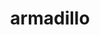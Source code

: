 ---
title: "armadillo"
layout: cache
categories: [package, develop]
meta: {"versions": ["12.4.0"], "compilers": ["gcc@=12.1.0"], "oss": ["ubuntu22.04"], "platforms": ["linux"], "targets": ["x86_64_v3"], "stacks": ["root", "tutorial"], "num_specs": 15, "num_specs_by_stack": {"tutorial": 15, "root": 15}}
spec_details: [{"hash": "iulcfepx2lcrggtrzedktpwe3c5yr2il", "compiler": "gcc@=12.1.0", "versions": ["12.4.0"], "os": "ubuntu22.04", "platform": "linux", "target": "x86_64_v3", "variants": ["build_system=cmake", "build_type=Release", "generator=make", "~hdf5", "~ipo", "patches=59207b1"], "stacks": ["tutorial", "root"], "size": "-", "tarball": "https://binaries.spack.io/develop/build_cache/linux-ubuntu22.04-x86_64_v3/gcc-12.1.0/armadillo-12.4.0/linux-ubuntu22.04-x86_64_v3-gcc-12.1.0-armadillo-12.4.0-iulcfepx2lcrggtrzedktpwe3c5yr2il.spack"}, {"hash": "j6fotzmxd2qpofjucl7hppv2nrhbysj6", "compiler": "gcc@=12.1.0", "versions": ["12.4.0"], "os": "ubuntu22.04", "platform": "linux", "target": "x86_64_v3", "variants": ["build_system=cmake", "build_type=Release", "generator=make", "~hdf5", "~ipo", "patches=59207b1"], "stacks": ["tutorial", "root"], "size": "-", "tarball": "https://binaries.spack.io/develop/build_cache/linux-ubuntu22.04-x86_64_v3/gcc-12.1.0/armadillo-12.4.0/linux-ubuntu22.04-x86_64_v3-gcc-12.1.0-armadillo-12.4.0-j6fotzmxd2qpofjucl7hppv2nrhbysj6.spack"}, {"hash": "o2lohq4pmf4penvkd465cflsh6vwjk4u", "compiler": "gcc@=12.1.0", "versions": ["12.4.0"], "os": "ubuntu22.04", "platform": "linux", "target": "x86_64_v3", "variants": ["build_system=cmake", "build_type=Release", "generator=make", "~hdf5", "~ipo", "patches=59207b1"], "stacks": ["tutorial", "root"], "size": "-", "tarball": "https://binaries.spack.io/develop/build_cache/linux-ubuntu22.04-x86_64_v3/gcc-12.1.0/armadillo-12.4.0/linux-ubuntu22.04-x86_64_v3-gcc-12.1.0-armadillo-12.4.0-o2lohq4pmf4penvkd465cflsh6vwjk4u.spack"}, {"hash": "6g6x6gs7myhhgrkix2nsagwuaegrubi7", "compiler": "gcc@=12.1.0", "versions": ["12.4.0"], "os": "ubuntu22.04", "platform": "linux", "target": "x86_64_v3", "variants": ["build_system=cmake", "build_type=Release", "generator=make", "~hdf5", "~ipo", "patches=59207b1"], "stacks": ["tutorial", "root"], "size": "-", "tarball": "https://binaries.spack.io/develop/build_cache/linux-ubuntu22.04-x86_64_v3/gcc-12.1.0/armadillo-12.4.0/linux-ubuntu22.04-x86_64_v3-gcc-12.1.0-armadillo-12.4.0-6g6x6gs7myhhgrkix2nsagwuaegrubi7.spack"}, {"hash": "ragztlrwedicb6ozm3zsnmhnxyvru7lp", "compiler": "gcc@=12.1.0", "versions": ["12.4.0"], "os": "ubuntu22.04", "platform": "linux", "target": "x86_64_v3", "variants": ["build_system=cmake", "build_type=Release", "generator=make", "~hdf5", "~ipo", "patches=59207b1"], "stacks": ["tutorial", "root"], "size": "-", "tarball": "https://binaries.spack.io/develop/build_cache/linux-ubuntu22.04-x86_64_v3/gcc-12.1.0/armadillo-12.4.0/linux-ubuntu22.04-x86_64_v3-gcc-12.1.0-armadillo-12.4.0-ragztlrwedicb6ozm3zsnmhnxyvru7lp.spack"}, {"hash": "bsukq4yb7c5fczv7r7pzizs7pwbvhneg", "compiler": "gcc@=12.1.0", "versions": ["12.4.0"], "os": "ubuntu22.04", "platform": "linux", "target": "x86_64_v3", "variants": ["build_system=cmake", "build_type=Release", "generator=make", "~hdf5", "~ipo", "patches=59207b1"], "stacks": ["tutorial", "root"], "size": "-", "tarball": "https://binaries.spack.io/develop/build_cache/linux-ubuntu22.04-x86_64_v3/gcc-12.1.0/armadillo-12.4.0/linux-ubuntu22.04-x86_64_v3-gcc-12.1.0-armadillo-12.4.0-bsukq4yb7c5fczv7r7pzizs7pwbvhneg.spack"}, {"hash": "5mmwowo7xkwhubfb74tr45bqb3tet7td", "compiler": "gcc@=12.1.0", "versions": ["12.4.0"], "os": "ubuntu22.04", "platform": "linux", "target": "x86_64_v3", "variants": ["build_system=cmake", "build_type=Release", "generator=make", "~hdf5", "~ipo", "patches=59207b1"], "stacks": ["tutorial", "root"], "size": "-", "tarball": "https://binaries.spack.io/develop/build_cache/linux-ubuntu22.04-x86_64_v3/gcc-12.1.0/armadillo-12.4.0/linux-ubuntu22.04-x86_64_v3-gcc-12.1.0-armadillo-12.4.0-5mmwowo7xkwhubfb74tr45bqb3tet7td.spack"}, {"hash": "fnp2nr3j2hudlgt5b2evwokf7wkafqhy", "compiler": "gcc@=12.1.0", "versions": ["12.4.0"], "os": "ubuntu22.04", "platform": "linux", "target": "x86_64_v3", "variants": ["build_system=cmake", "build_type=Release", "generator=make", "~hdf5", "~ipo", "patches=59207b1"], "stacks": ["tutorial", "root"], "size": "-", "tarball": "https://binaries.spack.io/develop/build_cache/linux-ubuntu22.04-x86_64_v3/gcc-12.1.0/armadillo-12.4.0/linux-ubuntu22.04-x86_64_v3-gcc-12.1.0-armadillo-12.4.0-fnp2nr3j2hudlgt5b2evwokf7wkafqhy.spack"}, {"hash": "xvo5mayodivdfajcerpdsiffqkx67gad", "compiler": "gcc@=12.1.0", "versions": ["12.4.0"], "os": "ubuntu22.04", "platform": "linux", "target": "x86_64_v3", "variants": ["build_system=cmake", "build_type=Release", "generator=make", "~hdf5", "~ipo", "patches=59207b1"], "stacks": ["tutorial", "root"], "size": "-", "tarball": "https://binaries.spack.io/develop/build_cache/linux-ubuntu22.04-x86_64_v3/gcc-12.1.0/armadillo-12.4.0/linux-ubuntu22.04-x86_64_v3-gcc-12.1.0-armadillo-12.4.0-xvo5mayodivdfajcerpdsiffqkx67gad.spack"}, {"hash": "mj3wdbeo2xm6ozs3y5txetuzfbusptbc", "compiler": "gcc@=12.1.0", "versions": ["12.4.0"], "os": "ubuntu22.04", "platform": "linux", "target": "x86_64_v3", "variants": ["build_system=cmake", "build_type=Release", "generator=make", "~hdf5", "~ipo", "patches=59207b1"], "stacks": ["tutorial", "root"], "size": "-", "tarball": "https://binaries.spack.io/develop/build_cache/linux-ubuntu22.04-x86_64_v3/gcc-12.1.0/armadillo-12.4.0/linux-ubuntu22.04-x86_64_v3-gcc-12.1.0-armadillo-12.4.0-mj3wdbeo2xm6ozs3y5txetuzfbusptbc.spack"}, {"hash": "vdlrptcb54omwle3y4p53tx7ksnqw3zb", "compiler": "gcc@=12.1.0", "versions": ["12.4.0"], "os": "ubuntu22.04", "platform": "linux", "target": "x86_64_v3", "variants": ["build_system=cmake", "build_type=Release", "generator=make", "~hdf5", "~ipo", "patches=59207b1"], "stacks": ["tutorial", "root"], "size": "-", "tarball": "https://binaries.spack.io/develop/build_cache/linux-ubuntu22.04-x86_64_v3/gcc-12.1.0/armadillo-12.4.0/linux-ubuntu22.04-x86_64_v3-gcc-12.1.0-armadillo-12.4.0-vdlrptcb54omwle3y4p53tx7ksnqw3zb.spack"}, {"hash": "ja7dzanfetk5wwww2jkm4iukpsps42js", "compiler": "gcc@=12.1.0", "versions": ["12.4.0"], "os": "ubuntu22.04", "platform": "linux", "target": "x86_64_v3", "variants": ["build_system=cmake", "build_type=Release", "generator=make", "~hdf5", "~ipo", "patches=59207b1"], "stacks": ["tutorial", "root"], "size": "-", "tarball": "https://binaries.spack.io/develop/build_cache/linux-ubuntu22.04-x86_64_v3/gcc-12.1.0/armadillo-12.4.0/linux-ubuntu22.04-x86_64_v3-gcc-12.1.0-armadillo-12.4.0-ja7dzanfetk5wwww2jkm4iukpsps42js.spack"}, {"hash": "lthwjj6qzpfhgmfg6atkpem7524eu24w", "compiler": "gcc@=12.1.0", "versions": ["12.4.0"], "os": "ubuntu22.04", "platform": "linux", "target": "x86_64_v3", "variants": ["build_system=cmake", "build_type=Release", "generator=make", "~hdf5", "~ipo", "patches=59207b1"], "stacks": ["tutorial", "root"], "size": "-", "tarball": "https://binaries.spack.io/develop/build_cache/linux-ubuntu22.04-x86_64_v3/gcc-12.1.0/armadillo-12.4.0/linux-ubuntu22.04-x86_64_v3-gcc-12.1.0-armadillo-12.4.0-lthwjj6qzpfhgmfg6atkpem7524eu24w.spack"}, {"hash": "bqu44pq3xamtl4p3wbrsjuz23pze45ap", "compiler": "gcc@=12.1.0", "versions": ["12.4.0"], "os": "ubuntu22.04", "platform": "linux", "target": "x86_64_v3", "variants": ["build_system=cmake", "build_type=Release", "generator=make", "~hdf5", "~ipo", "patches=59207b1"], "stacks": ["tutorial", "root"], "size": "-", "tarball": "https://binaries.spack.io/develop/build_cache/linux-ubuntu22.04-x86_64_v3/gcc-12.1.0/armadillo-12.4.0/linux-ubuntu22.04-x86_64_v3-gcc-12.1.0-armadillo-12.4.0-bqu44pq3xamtl4p3wbrsjuz23pze45ap.spack"}, {"hash": "k3v6efe2f22zl6la2cdwcne2nmkrx43i", "compiler": "gcc@=12.1.0", "versions": ["12.4.0"], "os": "ubuntu22.04", "platform": "linux", "target": "x86_64_v3", "variants": ["build_system=cmake", "build_type=Release", "generator=make", "~hdf5", "~ipo", "patches=59207b1"], "stacks": ["tutorial", "root"], "size": "-", "tarball": "https://binaries.spack.io/develop/build_cache/linux-ubuntu22.04-x86_64_v3/gcc-12.1.0/armadillo-12.4.0/linux-ubuntu22.04-x86_64_v3-gcc-12.1.0-armadillo-12.4.0-k3v6efe2f22zl6la2cdwcne2nmkrx43i.spack"}]
---